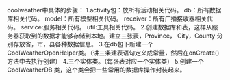 coolweather中具体的步骤：
1.activity包：放所有活动相关代码。 db：所有数据库相关代码。  model：所有模型相关代码。 receiver：所有广播接收器相关代码。  service:服务相关代码。 util:工具相关代码。 
2.创建数据库和表，这样从服务器获取到的数据才能够存储到本地。建立三张表，Province， City，County 分别存放省，市，县各种数据信息。
3.在db包下新建一个CoolWeatherOpenHelper类。（讲三条建表语句定义成常量，然后在onCreate()方法中去执行创建）
4.三个实体类。（每张表对应一个实体类）
5.创建一个CoolWeatherDB 类，这个类会把一些常用的数据库操作封装起来。

